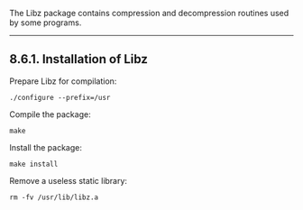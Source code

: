 The Libz package contains compression and decompression routines used by some programs.

---
## 8.6.1. Installation of Libz

Prepare Libz for compilation:

```shell
./configure --prefix=/usr
```

Compile the package:

```shell
make
```

Install the package:

```shell
make install
```

Remove a useless static library:

```shell
rm -fv /usr/lib/libz.a
```
